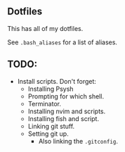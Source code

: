 ## Dotfiles

This has all of my dotfiles.

See `.bash_aliases` for a list of aliases.

## TODO:

* Install scripts. Don't forget:
    * Installing Psysh
    * Prompting for which shell.
    * Terminator.
    * Installing nvim and scripts.
    * Installing fish and script.
    * Linking git stuff.
    * Setting git up.
      * Also linking the `.gitconfig`.
